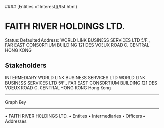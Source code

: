 <link rel="stylesheet" type="text/css" href="../../assets/style.css">
#### [Entities of Interest](/list.html)

# FAITH RIVER HOLDINGS LTD.
Status: Defaulted
Address: WORLD LINK BUSINESS SERVICES LTD 5/F., FAR EAST CONSORTIUM BUILDING 121 DES VOEUX ROAD C. CENTRAL HONG KONG

## Stakeholders
INTERMEDIARY
WORLD LINK BUSINESS SERVICES LTD
WORLD LINK BUSINESS SERVICES LTD 5/F., FAR EAST CONSORTIUM BUILDING 121 DES VOEUX ROAD C. CENTRAL HONG KONG
Hong Kong




---



<div class="legend">
Graph Key
<hr>
<span class="focus">• FAITH RIVER HOLDINGS LTD.</span>
<span class="entity">• Entities</span>
<span class="intermediary">• Intermediaries</span>
<span class="officer">• Officers</span>
<span class="address">• Addresses</span>
</div>


<img src="http://eoi-graphs.s3-website-eu-west-1.amazonaws.com/FAITH_RIVER_HOLDINGS_LTD..png" alt="">

